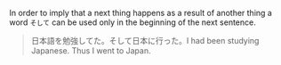In order to imply that a next thing happens as a result of another thing a word `そして` can be used only in the beginning of the next sentence.
>日本語を勉強してた。そして日本に行った。I had been studying Japanese. Thus I went to Japan.